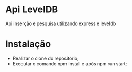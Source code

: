 # Api LevelDB
Api inserção e pesquisa utilizando express e leveldb

# Instalação
- Realizar o clone do repositorio;
- Executar o comando npm install e após npm run start;
